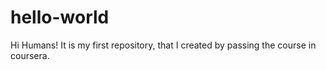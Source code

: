 # hello-world

Hi Humans!
It is my first repository, that I created by passing the course in coursera.
